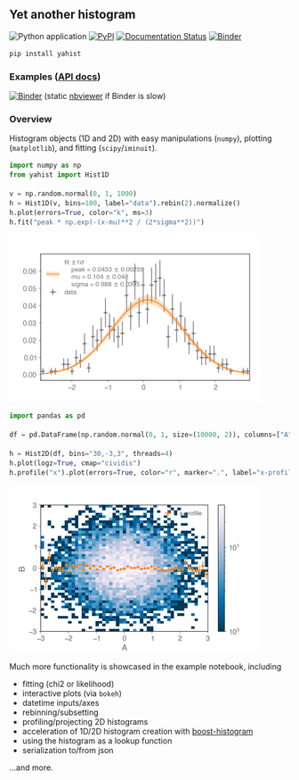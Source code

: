 ## Yet another histogram

![Python application](https://github.com/aminnj/yahist/workflows/Python%20application/badge.svg)
[![PyPI](https://img.shields.io/pypi/v/yahist.svg)](https://pypi.python.org/pypi/yahist/)
[![Documentation Status](https://readthedocs.org/projects/pip/badge/?version=latest)](https://aminnj.github.io/yahist/)
[![Binder](https://mybinder.org/badge_logo.svg)](https://mybinder.org/v2/gh/aminnj/yahist/master?filepath=examples%2Fbasic.ipynb)

```bash
pip install yahist
```

### Examples ([API docs](https://aminnj.github.io/yahist/))
[![Binder](https://mybinder.org/badge_logo.svg)](https://mybinder.org/v2/gh/aminnj/yahist/master?filepath=examples%2Fbasic.ipynb)
(static [nbviewer](https://nbviewer.jupyter.org/url/github.com/aminnj/yahist/blob/master/examples/basic.ipynb) if Binder is slow)


### Overview

Histogram objects (1D and 2D) with easy manipulations (`numpy`), plotting (`matplotlib`), and fitting (`scipy`/`iminuit`).

```python
import numpy as np
from yahist import Hist1D

v = np.random.normal(0, 1, 1000)
h = Hist1D(v, bins=100, label="data").rebin(2).normalize()
h.plot(errors=True, color="k", ms=3)
h.fit("peak * np.exp(-(x-mu)**2 / (2*sigma**2))")
```
<img src="examples/plot1.png" height="300" width="450"/>

```python
import pandas as pd

df = pd.DataFrame(np.random.normal(0, 1, size=(10000, 2)), columns=["A", "B"])

h = Hist2D(df, bins="30,-3,3", threads=4)
h.plot(logz=True, cmap="cividis")
h.profile("x").plot(errors=True, color="r", marker=".", label="x-profile")
```
<img src="examples/plot2.png" height="300" width="450"/>

Much more functionality is showcased in the example notebook, including
* fitting (chi2 or likelihood)
* interactive plots (via `bokeh`)
* datetime inputs/axes
* rebinning/subsetting
* profiling/projecting 2D histograms
* acceleration of 1D/2D histogram creation with [boost-histogram](https://github.com/scikit-hep/boost-histogram)
* using the histogram as a lookup function
* serialization to/from json

...and more.




